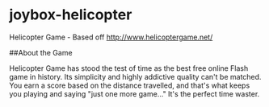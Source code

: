 joybox-helicopter
=================

Helicopter Game - Based off http://www.helicoptergame.net/

##About the Game

Helicopter Game has stood the test of time as the best free online Flash game in history. Its simplicity and highly addictive quality can't be matched. You earn a score based on the distance travelled, and that's what keeps you playing and saying "just one more game..." It's the perfect time waster.
